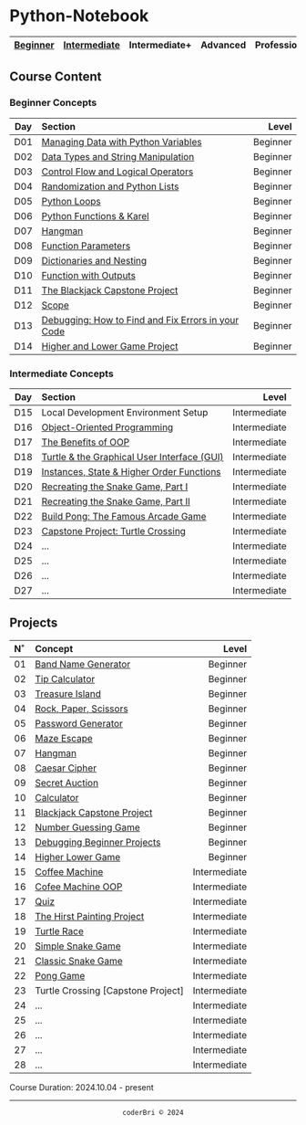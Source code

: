 # Python-Notebook


| [Beginner](#beginner-concepts) | [Intermediate](#intermediate-concepts) | Intermediate+ | Advanced | Professional | Projects |
| :------: | :----------: | :-----------: | :------: | :----------: | :------: |

<!-- Based on Dr. Angela Yu's Python Pro Bootcamp. -->


## Course Content

### Beginner Concepts

| Day | Section | Level |
| :-: | :------ | ----: |
| D01 | [Managing Data with Python Variables](./Beginner_Python/D01-Managing_Data_with_Python_Variables/) | Beginner |
| D02 | [Data Types and String Manipulation](./Beginner_Python/D02-Data_Types_and_String_Manipulation/) | Beginner |
| D03 | [Control Flow and Logical Operators](./Beginner_Python/D03-Control_Flow_and_Logical_Operators/) | Beginner |
| D04 | [Randomization and Python Lists](./Beginner_Python/D04-Randomization_and_Lists/) | Beginner |
| D05 | [Python Loops](./Beginner_Python/D05-Loops/) | Beginner |
| D06 | [Python Functions & Karel](./Beginner_Python/D06-Python_Functions_and_Karels/) | Beginner |
| D07 | [Hangman](./Beginner_Python/D07-Review_with_Hangman/) | Beginner |
| D08 | [Function Parameters](./Beginner_Python/D08-Function_Parameters/) | Beginner |
| D09 | [Dictionaries and Nesting](./Beginner_Python/D09-Dictionaries_and_Nesting/) | Beginner |
| D10 | [Function with Outputs](./Beginner_Python/D10-Functions_with_Outputs/) | Beginner |
| D11 | [The Blackjack Capstone Project](./Beginner_Python/D11-Blackjack_Capstone_Project/) | Beginner |
| D12 | [Scope](./Beginner_Python/D12-Scope/) | Beginner | 
| D13 | [Debugging: How to Find and Fix Errors in your Code](./Beginner_Python/D13-Debugging/) | Beginner |
| D14 | [Higher and Lower Game Project](./Beginner_Python/D14-Higher_Lower_Game/) | Beginner |


### Intermediate Concepts

| Day | Section | Level |
| :-: | :------ | ----: |
| D15 | Local Development Environment Setup | Intermediate |
| D16 | [Object-Oriented Programming](./Intermediate_Python/D16-Python_OOP/) | Intermediate |
| D17 | [The Benefits of OOP](./Intermediate_Python/D17-Benefits_of_OOP/) | Intermediate |
| D18 | [Turtle & the Graphical User Interface (GUI)](./Intermediate_Python/D18-Turtle_and_GUI/) | Intermediate |
| D19 | [Instances, State & Higher Order Functions](./Intermediate_Python/D19-Instances_State_HO_Functions/) | Intermediate |
| D20 | [Recreating the Snake Game, Part I](./Intermediate_Python/D20-Snake_Game/) | Intermediate |
| D21 | [Recreating the Snake Game, Part II](./Intermediate_Python/D21-Snake_Game_Pt2/) | Intermediate |
| D22 | [Build Pong: The Famous Arcade Game](./Intermediate_Python/D22-Pong_Game/) | Intermediate |
| D23 | [Capstone Project: Turtle Crossing](./Intermediate_Python/D23-Turtle_Crossing_Capstone/) | Intermediate |
| D24 | ... | Intermediate |
| D25 | ... | Intermediate |
| D26 | ... | Intermediate |
| D27 | ... | Intermediate |



## Projects

| N˚ | Concept | Level |
| :- | :------ | ----: |
| 01 | [Band Name Generator](https://github.com/coderbri/01_band_name_generator.git) | Beginner |
| 02 | [Tip Calculator](https://github.com/coderbri/02_tip_calculator.git) | Beginner |
| 03 | [Treasure Island](https://github.com/coderbri/03_treasure_island.git) | Beginner |
| 04 | [Rock, Paper, Scissors](https://github.com/coderbri/04_rock_paper_scissors.git) | Beginner |
| 05 | [Password Generator](https://github.com/coderbri/05_password_generator.git) | Beginner |
| 06 | [Maze Escape](./Beginner_Python/D06-Python_Functions_and_Karels/Reeborgs-World/maze.txt) | Beginner |
| 07 | [Hangman](https://github.com/coderbri/07_hangman) | Beginner |
| 08 | [Caesar Cipher](https://github.com/coderbri/08_caesar_cipher.git) | Beginner |
| 09 | [Secret Auction](https://github.com/coderbri/09_secret_auction.git) | Beginner |
| 10 | [Calculator](https://github.com/coderbri/10_calculator.git) | Beginner |
| 11 | [Blackjack Capstone Project](https://github.com/coderbri/11_blackjack.git) | Beginner |
| 12 | [Number Guessing Game](https://github.com/coderbri/12_great_number_game.git) | Beginner |
| 13 | [Debugging Beginner Projects](./Beginner_Python/D13-Debugging/Debuggging_Exercises/) | Beginner |
| 14 | [Higher Lower Game](https://github.com/coderbri/14_higher_lower_game.git) | Beginner |
| 15 | [Coffee Machine](https://github.com/coderbri/15_coffee_machine.git) | Intermediate |
| 16 | [Cofee Machine OOP](https://github.com/coderbri/16_coffee_machine_oop.git) | Intermediate |
| 17 | [Quiz](https://github.com/coderbri/17_quiz_game.git) | Intermediate |
| 18 | [The Hirst Painting Project](https://github.com/coderbri/18_hirst_painting_project.git) | Intermediate |
| 19 | [Turtle Race](https://github.com/coderbri/19_turtle_race.git) | Intermediate |
| 20 | [Simple Snake Game](https://github.com/coderbri/20_Simple_Snake_Game.git) | Intermediate |
| 21 | [Classic Snake Game](https://github.com/coderbri/21_Snake_Game.git) | Intermediate |
| 22 | [Pong Game](https://github.com/coderbri/22_Pong.git) | Intermediate |
| 23 | Turtle Crossing [Capstone Project] | Intermediate |
| 24 | ... | Intermediate |
| 25 | ... | Intermediate |
| 26 | ... | Intermediate |
| 27 | ... | Intermediate |
| 28 | ... | Intermediate |

Course Duration: 2024.10.04 - present

---
<section align="center">
  <code>coderBri © 2024</code>
</section>

